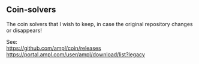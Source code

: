 ## Coin-solvers
The coin solvers that I wish to keep, in case the original repository changes or disappears!

See:       
https://github.com/ampl/coin/releases     
https://portal.ampl.com/user/ampl/download/list?legacy
